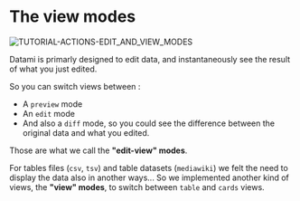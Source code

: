 # The view modes

<div>
  <img
    alt="TUTORIAL-ACTIONS-EDIT_AND_VIEW_MODES"
    src="https://raw.githubusercontent.com/multi-coop/datami-documentation-content/main/images/tutorial/commented/tutorial-edit_and_view_modes.png"
    />
</div>

Datami is primarly designed to edit data, and instantaneously see the result of what you just edited.

So you can switch views between :

- A `preview` mode
- An `edit` mode
- And also a `diff` mode, so you could see the difference between the original data and what you edited.

Those are what we call the **"edit-view" modes**.

For tables files (`csv`, `tsv`) and table datasets (`mediawiki`) we felt the need to display the data also in another ways... So we implemented another kind of views, the **"view" modes**, to switch between `table` and `cards` views.
